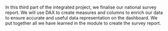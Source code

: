 In this third part of the integrated project, we finalise our national survey report. We will use DAX to create measures and columns to enrich our data to ensure accurate and useful data representation on the dashboard. We put together all we have learned in the module to create the survey report.
